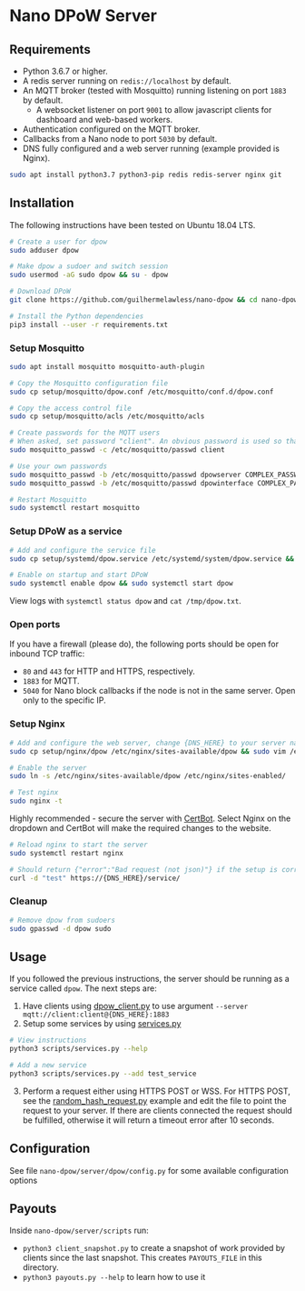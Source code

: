 # Nano DPoW Server

## Requirements

* Python 3.6.7 or higher.
* A redis server running on `redis://localhost` by default.
* An MQTT broker (tested with Mosquitto) running listening on port `1883` by default.
  * A websocket listener on port `9001` to allow javascript clients for dashboard and web-based workers.
* Authentication configured on the MQTT broker.
* Callbacks from a Nano node to port `5030` by default.
* DNS fully configured and a web server running (example provided is Nginx).

```bash
sudo apt install python3.7 python3-pip redis redis-server nginx git
```

## Installation

The following instructions have been tested on Ubuntu 18.04 LTS.

```bash
# Create a user for dpow
sudo adduser dpow

# Make dpow a sudoer and switch session
sudo usermod -aG sudo dpow && su - dpow

# Download DPoW
git clone https://github.com/guilhermelawless/nano-dpow && cd nano-dpow/server

# Install the Python dependencies
pip3 install --user -r requirements.txt
```

### Setup Mosquitto

```bash
sudo apt install mosquitto mosquitto-auth-plugin

# Copy the Mosquitto configuration file
sudo cp setup/mosquitto/dpow.conf /etc/mosquitto/conf.d/dpow.conf

# Copy the access control file
sudo cp setup/mosquitto/acls /etc/mosquitto/acls

# Create passwords for the MQTT users
# When asked, set password "client". An obvious password is used so that everyone can freely contribute work
sudo mosquitto_passwd -c /etc/mosquitto/passwd client

# Use your own passwords
sudo mosquitto_passwd -b /etc/mosquitto/passwd dpowserver COMPLEX_PASSWORD_1
sudo mosquitto_passwd -b /etc/mosquitto/passwd dpowinterface COMPLEX_PASSWORD_2

# Restart Mosquitto
sudo systemctl restart mosquitto
```

### Setup DPoW as a service

```bash
# Add and configure the service file
sudo cp setup/systemd/dpow.service /etc/systemd/system/dpow.service && sudo vim /etc/systemd/system/dpow.service 

# Enable on startup and start DPoW
sudo systemctl enable dpow && sudo systemctl start dpow
```

View logs with `systemctl status dpow` and `cat /tmp/dpow.txt`.

### Open ports

If you have a firewall (please do), the following ports should be open for inbound TCP traffic:
* `80` and `443` for HTTP and HTTPS, respectively.
* `1883` for MQTT.
* `5040` for Nano block callbacks if the node is not in the same server. Open only to the specific IP.

### Setup Nginx

```bash
# Add and configure the web server, change {DNS_HERE} to your server name
sudo cp setup/nginx/dpow /etc/nginx/sites-available/dpow && sudo vim /etc/nginx/sites-available/dpow

# Enable the server
sudo ln -s /etc/nginx/sites-available/dpow /etc/nginx/sites-enabled/

# Test nginx
sudo nginx -t
```

Highly recommended - secure the server with [CertBot](https://certbot.eff.org/instructions).  Select Nginx on the dropdown and CertBot will make the required changes to the website.

```bash
# Reload nginx to start the server
sudo systemctl restart nginx

# Should return {"error":"Bad request (not json)"} if the setup is correct and DPoW is running
curl -d "test" https://{DNS_HERE}/service/
```

### Cleanup

```bash
# Remove dpow from sudoers
sudo gpasswd -d dpow sudo
```

## Usage

If you followed the previous instructions, the server should be running as a service called `dpow`. The next steps are:

1. Have clients using [dpow_client.py](../client/dpow_client.py) to use argument `--server mqtt://client:client@{DNS_HERE}:1883`
2. Setup some services by using [services.py](scripts/services.py)
  ```bash
  # View instructions
  python3 scripts/services.py --help

  # Add a new service
  python3 scripts/services.py --add test_service
  ```
3. Perform a request either using HTTPS POST or WSS. For HTTPS POST, see the [random_hash_request.py](../service/random_hash_request.py) example and edit the file to point the request to your server. If there are clients connected the request should be fulfilled, otherwise it will return a timeout error after 10 seconds.

## Configuration

See file `nano-dpow/server/dpow/config.py` for some available configuration options

## Payouts

Inside `nano-dpow/server/scripts` run:

- `python3 client_snapshot.py` to create a snapshot of work provided by clients since the last snapshot. This creates `PAYOUTS_FILE` in this directory.
- `python3 payouts.py --help` to learn how to use it
